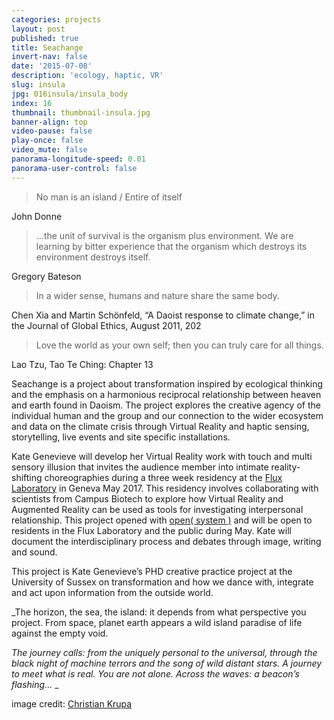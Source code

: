```yaml
---
categories: projects
layout: post
published: true
title: Seachange
invert-nav: false
date: '2015-07-08'
description: 'ecology, haptic, VR'
slug: insula
jpg: 016insula/insula_body
index: 16
thumbnail: thumbnail-insula.jpg
banner-align: top
video-pause: false
play-once: false
video_mute: false
panorama-longitude-speed: 0.01
panorama-user-control: false
---
```





> No man is an island / Entire of itself

John Donne

> ...the unit of survival is the organism plus environment. We are learning by bitter experience that the organism which destroys its environment destroys itself.

Gregory Bateson

> In a wider sense, humans and nature share the same body. 

Chen Xia and Martin Schönfeld, “A Daoist response to climate change,” in the Journal of Global Ethics, August 2011, 202

> Love the world as your own self; then you can truly care for all things.

Lao Tzu, Tao Te Ching: Chapter 13


Seachange is a project about transformation inspired by ecological thinking and the emphasis on a harmonious reciprocal relationship between heaven and earth found in Daoism. The project explores the creative agency of the individual human and the group and our connection to the wider ecosystem and data on the climate crisis through Virtual Reality and haptic sensing, storytelling, live events and site specific installations.

Kate Genevieve will develop her Virtual Reality work with touch and multi sensory illusion that invites the audience member into intimate reality-shifting choreographies during a three week residency at the [Flux Laboratory](http://www.fluxlaboratory.com/en/home) in Geneva May 2017. This residency involves collaborating with scientists from Campus Biotech to explore how Virtual Reality and Augmented Reality can be used as tools for investigating interpersonal relationship. This project opened with [open( system )](http://brightondigitalfestival.co.uk/event/open-system/) and will be open to residents in the Flux Laboratory and the public during May. Kate will document the interdisciplinary process and debates through image, writing and sound.

This project is Kate Genevieve’s PHD creative practice project at the University of Sussex on transformation and how we dance with, integrate and act upon information from the outside world.



_The horizon, the sea, the island: it depends from what perspective you project. From space, planet earth appears a wild island paradise of life against the empty void. 

_The journey calls: from the uniquely personal to the universal, through the black night of machine terrors and the song of wild distant stars. A journey to meet what is real. 
You are not alone. Across the waves: a beacon’s flashing…_
_

image credit: [Christian Krupa](https://vimeo.com/127835459)
